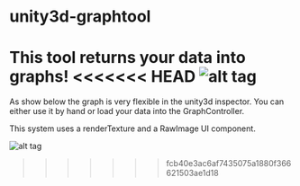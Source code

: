 # unity3d-graphtool
This tool returns your data into graphs!
<<<<<<< HEAD
![alt tag](http://url/to/img.png)
=======

As show below the graph is very flexible in the unity3d inspector.
You can either use it by hand or load your data into the GraphController.

This system uses a renderTexture and a RawImage UI component.

![alt tag](https://cloud.githubusercontent.com/assets/9315769/19271335/909a8f40-8fc4-11e6-93fe-e380e0a11251.gif)
>>>>>>> fcb40e3ac6af7435075a1880f366621503ae1d18
